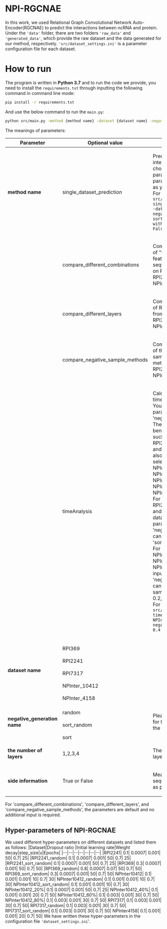 # NPI-RGCNAE
  In this work, we used Relational Graph Convolutional 		Network Auto-Encoder(RGCNAE) to predict the interactions between ncRNA and protein.
  Under the `'data'` folder, there are two folders `'raw_data'` and `'generated_data'`, which provide the raw dataset and the data generated for our method, respectively.
  `'src/dataset_settings.ini'` is a parameter configuration file for each dataset.
# How to run
The program is written in **Python 3.7** and to run the code we provide, you need to install the `requirements.txt` through inputting the following command in command line mode:

```bash
pip install -r requirements.txt 
```

And use the below command to run the `main.py`:

```bash
python src/main.py -method {method name} -dataset {dataset name} -negative_random_sample {negative generation name} -layers {the number of layers} -with_side_information {side information}
```
The meanings of parameters: 

|  Parameter | Optional value |Meaning|
|--|--|--|
| **method name** | single_dataset_prediction |<p align="left">Predict ncRNA-protein interactions on a dataset chosed by the dataset parameter. Other parameters are the same as your input.<br> For example,`python src/main.py -method single_dataset_prediction -dataset RPI369  -negative_random_sample sort -layers 1 -with_side_information False`</p>|
| |compare_different_combinations|<p align="left">Compare the performance of "with sequence-based features" and "without sequence-based method" on RPI369, RPI2241,RPI7317 and NPInter10412.</p>|
| |compare_different_layers |<p align="left">Compare the performance of R-GCN layers varying from 1 to 4 on RPI369, RPI2241,RPI7317 and NPInter10412.</p>
| |compare_negative_sample_methods |<p align="left">Compare the performance of three different negative sample generation methods on RPI369, RPI2241,RPI7317 and NPInter10412.</p>
| |timeAnalysis|<p align="left">Calculate the runnning time on different datasets. You only need to enter two parameters, 'dataset' and 'negative_random_sample'. <br>The 'dataset' can be benchmarking datasets, such as  RPI7317, RPI369, RPI2241, NPInter_4158 and NPInter_10412. It can also be datasets randomly selected from the NPInter10412, such as NPInter_10412_0.2,   NPInter_10412_0.4, NPInter_10412_0.6, and NPInter_10412_0.8. <br>For RPI7317, RPI369, RPI2241, NPInter_4158 and NPInter_10412 datasets, the input parameter 'negative_random_sample' can be 'sort', 'sort_random', 'random'. <br>For NPInter_10412_0.2, NPInter_10412_0.4, NPInter_10412_0.6, and NPInter_10412_0.8, the input parameter 'negative_random_sample' can be the randomly sampling proportion, 0.2,0.4,0.6, and 0.8.<br>For example,`python src/main.py -method timeAnalysis -dataset  NPInter_10412_0.4 -negative_random_sample 0.4`</p>
|**dataset name** |	<br>RPI369</br> 	<br>RPI2241</br> 	<br>RPI7317</br><br> NPInter_10412</br><br> NPInter_4158</br> |
|**negative_generation name** |<br>random</br><br>sort_random</br><br>sort</br>|<p align="left">Please refer to our paper for the specific meaning of the above parameters.</p> 
|**the number of layers** |1,2,3,4|<p align="left">The number of R-GCN layers.</p>
|**side information**|True or False|<p align="left">Means whether use sequence-based features as part of the node feature.</p>

For 'compare_different_combinations', 'compare_different_layers', and 'compare_negative_sample_methods', the parameters are default and no additional input is required.

## Hyper-parameters of NPI-RGCNAE
We used different hyper-parameters on different datasets and listed them as follows:
|Dataset|Dropout ratio  |Initial learning rate|Weight decay|step_size|γ|Epochs|
|--|--|--|--|--|--|--|
|RPI2241|	0.1|	0.0007|	0.001|	50|	0.7|	25|
|RPI2241_random|	0.1|	0.0007|	0.001|	50|	0.7|	25|
|RPI2241_sort_random|	0.1|	0.0007|	0.001|	50|	0.7|	25|
|RPI369|	0.3|	0.0007|	0.001|	50|	0.7|	50|
|RPI369_random|	0.8|	0.0007|	0.07|	50|	0.7|	50|
RPI369_sort_random|	0.3|	0.0007|	0.001|	50|	0.7|	50|
NPInter10412|	0.1|	0.001|	0.001|	10|	0.7|	30|
NPInter10412_random|	0.1|	0.001|	0.001|	10|	0.7|	30|
NPInter10412_sort_random|	0.1|	0.001|	0.001|	10|	0.7|	30|
NPInter10412_20%|	0.1|	0.0007|	0.001|	50|	0.7|	25|
NPInter10412_40%|	0.1|	0.001|	0.001|	20|	0.7|	50|
NPInter10412_60%|	0.1|	0.003|	0.001|	30|	0.7|	50|
NPInter10412_80%|	0.1|	0.003|	0.001|	30|	0.7|	50|
RPI7317|	0.1|	0.003|	0.001|	30|	0.7|	50|
RPI7317_random|	0.1|	0.003|	0.001|	30|	0.7|	50|
RPI7317_sort_random|	0.1|	0.003|	0.001|	30|	0.7|	50|
NPInter4158|	0.1|	0.001|	0.001|	20|	0.7|	50|
We have written these hyper-parameters in the configuration file `'dataset_settings.ini`'.




